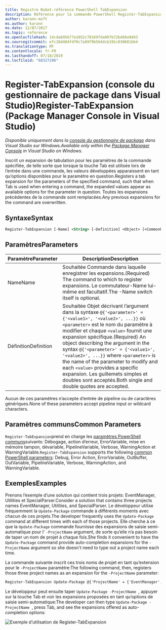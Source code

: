 ```yaml
---
title: Registre NuGet-référence PowerShell TabExpansion
description: Référence pour la commande PowerShell Register-TabExpansion dans la console du gestionnaire de package NuGet dans Visual Studio.
author: karann-msft
ms.author: karann
ms.date: 12/07/2017
ms.topic: reference
ms.openlocfilehash: 14cda695677e1052c78169fda097b72b460a9d43
ms.sourcegitcommit: efc18d484fdf0c7a8979b564dcb191c030601bb4
ms.translationtype: MT
ms.contentlocale: fr-FR
ms.lasthandoff: 07/18/2019
ms.locfileid: "68327296"
---
```

# <a name="register-tabexpansion-package-manager-console-in-visual-studio"></a><span data-ttu-id="67a2a-103">Register-TabExpansion (console du gestionnaire de package dans Visual Studio)</span><span class="sxs-lookup"><span data-stu-id="67a2a-103">Register-TabExpansion (Package Manager Console in Visual Studio)</span></span>

<span data-ttu-id="67a2a-104">*Disponible uniquement dans la [console du gestionnaire de package](../../consume-packages/install-use-packages-powershell.md) dans Visual Studio sur Windows.*</span><span class="sxs-lookup"><span data-stu-id="67a2a-104">*Available only within the [Package Manager Console](../../consume-packages/install-use-packages-powershell.md) in Visual Studio on Windows.*</span></span>

<span data-ttu-id="67a2a-105">Inscrit un expansion de tabulation pour les paramètres de la commande spécifiée, de telle sorte que lorsque la touche Tab est utilisée lors de l’entrée dans une commande, les valeurs développées apparaissent en tant qu’options disponibles pour le paramètre en question.</span><span class="sxs-lookup"><span data-stu-id="67a2a-105">Registers a tab expansion for the parameters of the specified command, such that when Tab is used when entering a command, the expanded values appear as available options for the parameter in question.</span></span> <span data-ttu-id="67a2a-106">Toutes les expansions précédentes de la commande sont remplacées.</span><span class="sxs-lookup"><span data-stu-id="67a2a-106">Any previous expansions for the command are overwritten.</span></span>

## <a name="syntax"></a><span data-ttu-id="67a2a-107">Syntaxe</span><span class="sxs-lookup"><span data-stu-id="67a2a-107">Syntax</span></span>

```ps
Register-TabExpansion [-Name] <String> [-Definition] <Object> [<CommonParameters>]
```

## <a name="parameters"></a><span data-ttu-id="67a2a-108">Paramètres</span><span class="sxs-lookup"><span data-stu-id="67a2a-108">Parameters</span></span>

| <span data-ttu-id="67a2a-109">Paramètre</span><span class="sxs-lookup"><span data-stu-id="67a2a-109">Parameter</span></span> | <span data-ttu-id="67a2a-110">Description</span><span class="sxs-lookup"><span data-stu-id="67a2a-110">Description</span></span> |
| --- | --- |
| <span data-ttu-id="67a2a-111">Name</span><span class="sxs-lookup"><span data-stu-id="67a2a-111">Name</span></span> | <span data-ttu-id="67a2a-112">Souhaitée Commande dans laquelle enregistrer les expansions.</span><span class="sxs-lookup"><span data-stu-id="67a2a-112">(Required) The command to which to register expansions.</span></span> <span data-ttu-id="67a2a-113">Le commutateur-Name lui-même est facultatif.</span><span class="sxs-lookup"><span data-stu-id="67a2a-113">The -Name switch itself is optional.</span></span> |
| <span data-ttu-id="67a2a-114">Définition</span><span class="sxs-lookup"><span data-stu-id="67a2a-114">Definition</span></span> | <span data-ttu-id="67a2a-115">Souhaitée Objet décrivant l’argument dans la syntaxe `@{'<parameter>' = {'<value1>', '<value2>', ...}}` où `<parameter>` est le nom du paramètre à modifier et chaque `<value>` fournit une expansion spécifique.</span><span class="sxs-lookup"><span data-stu-id="67a2a-115">(Required) An object describing the argument in the syntax `@{'<parameter>' = {'<value1>', '<value2>', ...}}` where `<parameter>` is the name of the parameter to modify and each `<value>` provides a specific expansion.</span></span> <span data-ttu-id="67a2a-116">Les guillemets simples et doubles sont acceptés.</span><span class="sxs-lookup"><span data-stu-id="67a2a-116">Both single and double quotes are accepted.</span></span> |

<span data-ttu-id="67a2a-117">Aucun de ces paramètres n’accepte d’entrée de pipeline ou de caractères génériques.</span><span class="sxs-lookup"><span data-stu-id="67a2a-117">None of these parameters accept pipeline input or wildcard characters.</span></span>

## <a name="common-parameters"></a><span data-ttu-id="67a2a-118">Paramètres communs</span><span class="sxs-lookup"><span data-stu-id="67a2a-118">Common Parameters</span></span>

<span data-ttu-id="67a2a-119">`Register-TabExpansion`prend en charge les [paramètres PowerShell communs](http://go.microsoft.com/fwlink/?LinkID=113216)suivants: Débogage, action d’erreur, ErrorVariable, mise en mémoire tampon, dévariable, PipelineVariable, Verbose, WarningAction et WarningVariable.</span><span class="sxs-lookup"><span data-stu-id="67a2a-119">`Register-TabExpansion` supports the following [common PowerShell parameters](http://go.microsoft.com/fwlink/?LinkID=113216): Debug, Error Action, ErrorVariable, OutBuffer, OutVariable, PipelineVariable, Verbose, WarningAction, and WarningVariable.</span></span>

## <a name="examples"></a><span data-ttu-id="67a2a-120">Exemples</span><span class="sxs-lookup"><span data-stu-id="67a2a-120">Examples</span></span>

<span data-ttu-id="67a2a-121">Prenons l’exemple d’une solution qui contient trois projets: EventManager, Utilities et SpecialParser.</span><span class="sxs-lookup"><span data-stu-id="67a2a-121">Consider a solution that contains three projects names EventManager, Utilities, and SpecialParser.</span></span> <span data-ttu-id="67a2a-122">Le développeur utilise fréquemment la `Update-Package` commande à différents moments avec chacun de ces projets.</span><span class="sxs-lookup"><span data-stu-id="67a2a-122">The developer frequently uses the `Update-Package` command at different times with each of those projects.</span></span> <span data-ttu-id="67a2a-123">Elle cherche à ce que la `Update-Package` commande fournisse des expansions de saisie semi-automatique pour l' `-ProjectName` argument, de sorte qu’elle n’a pas besoin de taper un nom de projet à chaque fois.</span><span class="sxs-lookup"><span data-stu-id="67a2a-123">She finds it convenient to have the `Update-Package` command provide auto-completion expansions for the `-ProjectName` argument so she doesn't need to type out a project name each time.</span></span> 

<span data-ttu-id="67a2a-124">La commande suivante inscrit ces trois noms de projet en tant qu’extension pour le `-ProjectName` paramètre:</span><span class="sxs-lookup"><span data-stu-id="67a2a-124">The following command, then, registers those three project names as an expansion for the `-ProjectName` parameter:</span></span>

```ps
Register-TabExpansion Update-Package @{'ProjectName' = {'EventManager', 'Utilities', 'SpecialParser'}}    
```

<span data-ttu-id="67a2a-125">Le développeur peut ensuite taper `Update-Package -ProjectName `, appuyer sur la touche Tab et voir les expansions proposées en tant qu’options de saisie semi-automatique:</span><span class="sxs-lookup"><span data-stu-id="67a2a-125">The developer can then type `Update-Package -ProjectName `, press Tab, and see the expansions offered as auto-completion options:</span></span>

![Exemple d’utilisation de Register-TabExpansion](media/Register-TabExpansion-Example.png)
